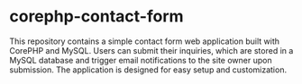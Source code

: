 # corephp-contact-form
This repository contains a simple contact form web application built with CorePHP and MySQL. Users can submit their inquiries, which are stored in a MySQL database and trigger email notifications to the site owner upon submission. The application is designed for easy setup and customization.
